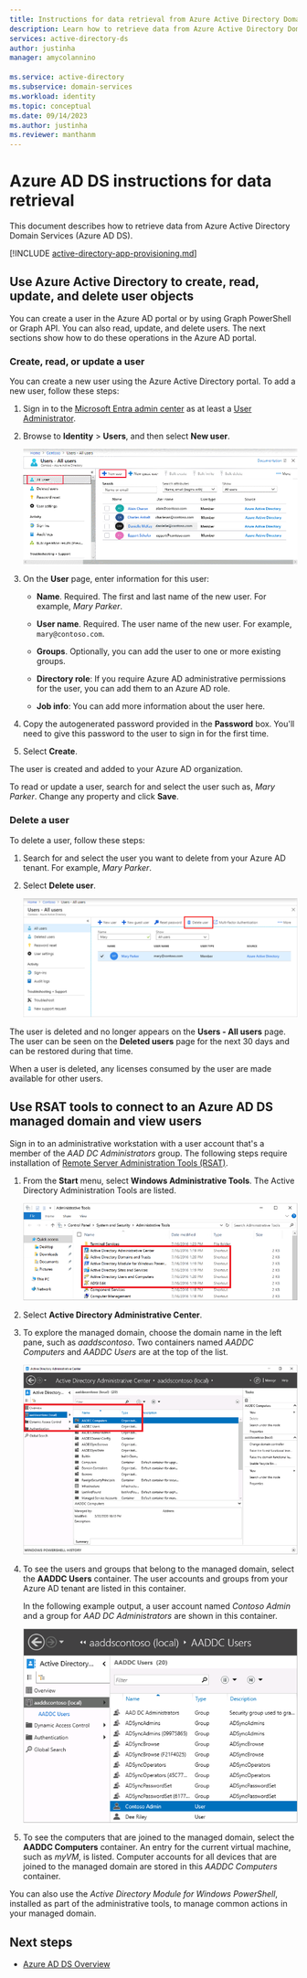 ```yaml
---
title: Instructions for data retrieval from Azure Active Directory Domain Services | Microsoft Docs
description: Learn how to retrieve data from Azure Active Directory Domain Services (Azure AD DS).
services: active-directory-ds
author: justinha
manager: amycolannino

ms.service: active-directory
ms.subservice: domain-services
ms.workload: identity
ms.topic: conceptual
ms.date: 09/14/2023
ms.author: justinha
ms.reviewer: manthanm
---
```


# Azure AD DS instructions for data retrieval

This document describes how to retrieve data from Azure Active Directory Domain Services (Azure AD DS).

[!INCLUDE [active-directory-app-provisioning.md](../../includes/gdpr-intro-sentence.md)]

## Use Azure Active Directory to create, read, update, and delete user objects

You can create a user in the Azure AD portal or by using Graph PowerShell or Graph API. You can also read, update, and delete users. The next sections show how to do these operations in the Azure AD portal. 

### Create, read, or update a user

You can create a new user using the Azure Active Directory portal.
To add a new user, follow these steps:

1. Sign in to the [Microsoft Entra admin center](https://entra.microsoft.com) as at least a [User Administrator](../active-directory/roles/permissions-reference.md#user-administrator).

1. Browse to **Identity** > **Users**, and then select **New user**.

    ![Add a user through Users - All users in Azure AD](./media/tutorial-create-management-vm/add-user-in-users-all-users.png)

1. On the **User** page, enter information for this user:

   - **Name**. Required. The first and last name of the new user. For example, *Mary Parker*.

   - **User name**. Required. The user name of the new user. For example, `mary@contoso.com`.

   - **Groups**. Optionally, you can add the user to one or more existing groups. 

   - **Directory role**: If you require Azure AD administrative permissions for the user, you can add them to an Azure AD role. 

   - **Job info**: You can add more information about the user here.

1. Copy the autogenerated password provided in the **Password** box. You'll need to give this password to the user to sign in for the first time.

1. Select **Create**.

The user is created and added to your Azure AD organization.

To read or update a user, search for and select the user such as, _Mary Parker_. Change any property and click **Save**. 

### Delete a user

To delete a user, follow these steps:

1. Search for and select the user you want to delete from your Azure AD tenant. For example, _Mary Parker_.

1. Select **Delete user**.

   ![Users - All users page with Delete user highlighted](./media/tutorial-create-management-vm/delete-user-all-users-blade.png)


The user is deleted and no longer appears on the **Users - All users** page. The user can be seen on the **Deleted users** page for the next 30 days and can be restored during that time. 

When a user is deleted, any licenses consumed by the user are made available for other users.

## Use RSAT tools to connect to an Azure AD DS managed domain and view users

Sign in to an administrative workstation with a user account that's a member of the *AAD DC Administrators* group. The following steps require installation of [Remote Server Administration Tools (RSAT)](tutorial-create-management-vm.md#install-active-directory-administrative-tools).

1. From the **Start** menu, select **Windows Administrative Tools**. The Active Directory Administration Tools are listed.

    ![List of Administrative Tools installed on the server](./media/tutorial-create-management-vm/list-admin-tools.png)

1. Select **Active Directory Administrative Center**.
1. To explore the managed domain, choose the domain name in the left pane, such as *aaddscontoso*. Two containers named *AADDC Computers* and *AADDC Users* are at the top of the list.

    ![List the available containers part of the managed domain](./media/tutorial-create-management-vm/active-directory-administrative-center.png)

1. To see the users and groups that belong to the managed domain, select the **AADDC Users** container. The user accounts and groups from your Azure AD tenant are listed in this container.

    In the following example output, a user account named *Contoso Admin* and a group for *AAD DC Administrators* are shown in this container.

    ![View the list of Azure AD DS domain users in the Active Directory Administrative Center](./media/tutorial-create-management-vm/list-azure-ad-users.png)

1. To see the computers that are joined to the managed domain, select the **AADDC Computers** container. An entry for the current virtual machine, such as *myVM*, is listed. Computer accounts for all devices that are joined to the managed domain are stored in this *AADDC Computers* container.

You can also use the *Active Directory Module for Windows PowerShell*, installed as part of the administrative tools, to manage common actions in your managed domain.

## Next steps
* [Azure AD DS Overview](overview.md)
